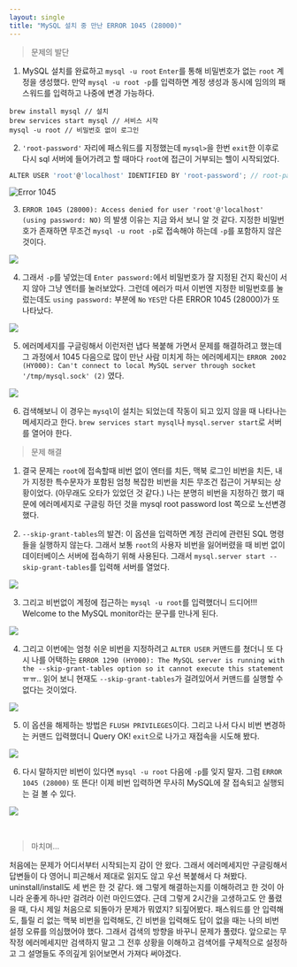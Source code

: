 ```yaml
---
layout: single
title: "MySQL 설치 중 만난 ERROR 1045 (28000)"
---
```


>문제의 발단


1. MySQL 설치를 완료하고 `mysql -u root` `Enter`를 통해 비밀번호가 없는 `root` 계정을 생성했다. 만약 `mysql -u root -p`를 입력하면 계정 생성과 동시에 임의의 패스워드를 입력하고 나중에 변경 가능하다.


```
brew install mysql // 설치
brew services start mysql // 서비스 시작
mysql -u root // 비밀번호 없이 로그인

```


2. `'root-password'` 자리에 패스워드를 지정했는데 `mysql>`을 한번 `exit`한 이후로 다시 sql 서버에 들어가려고 할 때마다 `root`에 접근이 거부되는 헬이 시작되었다.


```js
ALTER USER 'root'@'localhost' IDENTIFIED BY 'root-password'; // root-password 대신에 각자의 비밀번호 입력
```
![Error 1045](https://images.velog.io/images/vas-y-somi/post/f616aa8b-c32a-4baa-8946-2a655ffbff32/Screen%20Shot%202022-03-04%20at%203.38.29%20AM.png)

3. `ERROR 1045 (28000): Access denied for user 'root'@'localhost' (using password: NO)` 의 발생 이유는 지금 와서 보니 알 것 같다. 지정한 비밀번호가 존재하면 무조건 `mysql -u root -p`로 접속해야 하는데 `-p`를 포함하지 않은 것이다.



![](https://images.velog.io/images/vas-y-somi/post/7ea7c229-c72a-4bea-8cb5-25b5706af4d3/Screen%20Shot%202022-03-04%20at%205.08.22%20PM.png)

4. 그래서 `-p`를 넣었는데 `Enter password:`에서 비밀번호가 잘 지정된 건지 확신이 서지 않아 그냥 엔터를 눌러보았다. 그런데 에러가 떠서 이번엔 지정한 비밀번호를 눌렀는데도 `using password:` 부분에 `No` `YES`만 다른 ERROR 1045 
(28000)가 또 나타났다.


![](https://images.velog.io/images/vas-y-somi/post/912db3fd-0864-4ebe-ae98-b307467a95fa/Screen%20Shot%202022-03-04%20at%2010.01.00%20PM.png)

5. 에러메세지를 구글링해서 이런저런 냅다 복붙해 가면서 문제를 해결하려고 했는데 그 과정에서 1045 다음으로 많이 만난 사람 미치게 하는 에러메세지는 `ERROR 2002 (HY000): Can't connect to local MySQL server through socket '/tmp/mysql.sock' (2)` 였다. 



![](https://images.velog.io/images/vas-y-somi/post/04366c25-95f2-450d-bb02-1e596c54464f/Screen%20Shot%202022-03-04%20at%2010.01.17%20PM.png)

6. 검색해보니 이 경우는 `mysql`이 설치는 되었는데 작동이 되고 있지 않을 때 나타나는 메세지라고 한다. `brew services start mysql`나 `mysql.server start`로 서버를 열어야 한다.



>문제 해결


1. 결국 문제는 `root`에 접속할때 비번 없이 엔터를 치든, 맥북 로그인 비번을 치든, 내가 지정한 특수문자가 포함된 엄청 복잡한 비번을 치든 무조건 접근이 거부되는 상황이었다. (아무래도 오타가 있었던 것 같다.) 나는 분명히 비번을 지정하긴 했기 때문에 에러메세지로 구글링 하던 것을 mysql root password lost 쪽으로 노선변경했다.


2. `--skip-grant-tables`의 발견: 이 옵션을 입력하면 계정 관리에 관련된 SQL 명령들을 실행하지 않는다. 그래서 보통 `root`의 사용자 비번을 잃어버렸을 때 비번 없이 데이터베이스 서버에 접속하기 위해 사용된다. 그래서 `mysql.server start --skip-grant-tables`를 입력해 서버를 열었다.


![](https://images.velog.io/images/vas-y-somi/post/33a80e2f-f753-491b-b414-7af9abe0fa31/Screen%20Shot%202022-03-04%20at%2010.38.27%20PM.png)

3. 그리고 비번없이 계정에 접근하는 `mysql -u root`를 입력했더니 드디어!!! Welcome to the MySQL monitor라는 문구를 만나게 된다.


![](https://images.velog.io/images/vas-y-somi/post/03735507-b936-4b19-8ad0-1f83d459bf92/Screen%20Shot%202022-03-04%20at%2010.39.52%20PM.png)

4. 그리고 이번에는 엄청 쉬운 비번을 지정하려고 `ALTER USER` 커맨드를 쳤더니 또 다시 나를 어택하는 `ERROR 1290 (HY000): The MySQL server is running with the --skip-grant-tables option so it cannot execute this statement` ㅠㅠ.. 읽어 보니 현재도 `--skip-grant-tables`가 걸려있어서 커맨드를 실행할 수 없다는 것이었다.


![](https://images.velog.io/images/vas-y-somi/post/d39817aa-f6a1-42d2-a4e0-394a654f547a/Screen%20Shot%202022-03-04%20at%2010.57.49%20PM.png)

5. 이 옵션을 해제하는 방법은 `FLUSH PRIVILEGES`이다. 그리고 나서 다시 비번 변경하는 커맨드 입력했더니 Query OK! `exit`으로 나가고 재접속을 시도해 봤다.


![](https://images.velog.io/images/vas-y-somi/post/2863df43-a906-4969-8222-bc707b607a81/Screen%20Shot%202022-03-04%20at%2011.08.51%20PM.png)

6. 다시 말하지만 비번이 있다면 `mysql -u root` 다음에 `-p`를 잊지 말자. 그럼 `ERROR 1045 (28000)` 또 뜬다! 이제 비번 입력하면 무사히 MySQL에 잘 접속되고 실행되는 걸 볼 수 있다.

![](https://images.velog.io/images/vas-y-somi/post/b7fb3e50-8c7b-41ac-b7db-e8f7b0057162/Screen%20Shot%202022-03-04%20at%2011.00.32%20PM.png)

<br>

>마치며...


처음에는 문제가 어디서부터 시작되는지 감이 안 왔다. 그래서 에러메세지만 구글링해서 답변들이 다 영어니 피곤해서 제대로 읽지도 않고 우선 복붙해서 다 쳐봤다. uninstall/install도 세 번은 한 것 같다. 왜 그렇게 해결하는지를 이해하려고 한 것이 아니라 운좋게 하나만 걸려라 이런 마인드였다. 근데 그렇게 2시간을 고생하고도 안 풀렸을 때, 다시 제일 처음으로 되돌아가 문제가 뭐였지? 되짚어봤다. 패스워드를 안 입력해도, 틀릴 리 없는 맥북 비번을 입력해도, 긴 비번을 입력해도 답이 없을 때는 나의 비번 설정 오류를 의심했어야 했다. 그래서 검색의 방향을 바꾸니 문제가 풀렸다. 앞으로는 무작정 에러메세지만 검색하지 말고 그 전후 상황을 이해하고 검색어를 구체적으로 설정하고 그 설명들도 주의깊게 읽어보면서 가져다 써야겠다.



